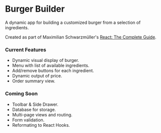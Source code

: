 # Burger Builder

A dynamic app for building a customized burger from a selection of ingredients.

Created as part of Maximilian Schwarzmüller's [React: The Complete Guide](https://www.udemy.com/course/react-the-complete-guide-incl-redux/).

### Current Features
 * Dynamic visual display of burger.
 * Menu with list of available ingredients.
 * Add/remove buttons for each ingredient.
 * Dynamic output of price.
 * Order summary view.
 
### Coming Soon
  * Toolbar & Side Drawer.
  * Database for storage.
  * Multi-page views and routing.
  * Form validation.
  * Reformating to React Hooks.
